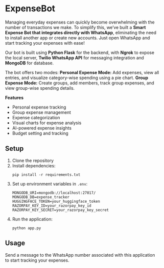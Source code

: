 ﻿# ExpenseBot

Managing everyday expenses can quickly become overwhelming with the number of transactions we make. To simplify this, we’ve built a **Smart Expense Bot that integrates directly with WhatsApp**, eliminating the need to install another app or create new accounts. Just open WhatsApp and start tracking your expenses with ease!

Our bot is built using **Python Flask** for the backend, with **Ngrok** to expose the local server, **Twilio WhatsApp API** for messaging integration and **MongoDB** for database.

The bot offers two modes:
**Personal Expense Mode:** Add expenses, view all entries, and visualize category-wise spending using a pie chart.
**Group Expense Mode:** Create groups, add members, track group expenses, and view group-wise spending details.

**Features**
- Personal expense tracking
- Group expense management
- Expense categorization
- Visual charts for expense analysis
- AI-powered expense insights
- Budget setting and tracking

## Setup

1. Clone the repository
2. Install dependencies:
   ```
   pip install -r requirements.txt
   ```
3. Set up environment variables in `.env`:
   ```
   MONGODB_URI=mongodb://localhost:27017/
   MONGODB_DB=expense_tracker
   HUGGINGFACE_TOKEN=your_huggingface_token
   RAZORPAY_KEY_ID=your_razorpay_key_id
   RAZORPAY_KEY_SECRET=your_razorpay_key_secret
   ```
4. Run the application:
   ```
   python app.py
   ```

## Usage
Send a message to the WhatsApp number associated with this application to start tracking your expenses.
